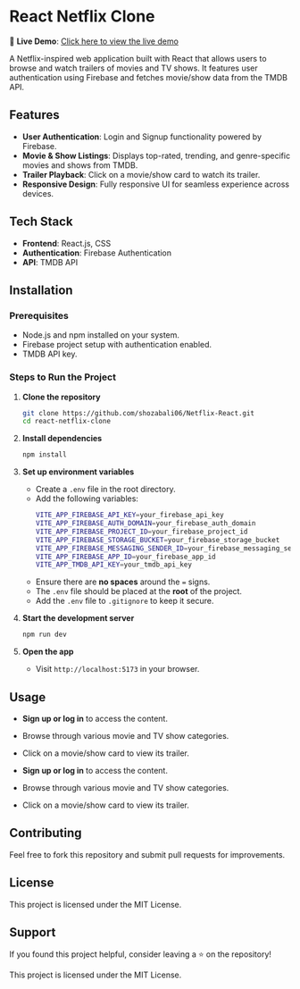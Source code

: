 # React Netflix Clone

🚀 **Live Demo**: [Click here to view the live demo](https://netflix-react-three-gray.vercel.app/)

A Netflix-inspired web application built with React that allows users to browse and watch trailers of movies and TV shows. It features user authentication using Firebase and fetches movie/show data from the TMDB API.

## Features

- **User Authentication**: Login and Signup functionality powered by Firebase.
- **Movie & Show Listings**: Displays top-rated, trending, and genre-specific movies and shows from TMDB.
- **Trailer Playback**: Click on a movie/show card to watch its trailer.
- **Responsive Design**: Fully responsive UI for seamless experience across devices.

## Tech Stack

- **Frontend**: React.js, CSS
- **Authentication**: Firebase Authentication
- **API**: TMDB API

## Installation

### Prerequisites
- Node.js and npm installed on your system.
- Firebase project setup with authentication enabled.
- TMDB API key.

### Steps to Run the Project

1. **Clone the repository**
   ```sh
   git clone https://github.com/shozabali06/Netflix-React.git
   cd react-netflix-clone
   ```

2. **Install dependencies**
   ```sh
   npm install
   ```

3. **Set up environment variables**
   - Create a `.env` file in the root directory.
   - Add the following variables:
     ```sh
     VITE_APP_FIREBASE_API_KEY=your_firebase_api_key
     VITE_APP_FIREBASE_AUTH_DOMAIN=your_firebase_auth_domain
     VITE_APP_FIREBASE_PROJECT_ID=your_firebase_project_id
     VITE_APP_FIREBASE_STORAGE_BUCKET=your_firebase_storage_bucket
     VITE_APP_FIREBASE_MESSAGING_SENDER_ID=your_firebase_messaging_sender_id
     VITE_APP_FIREBASE_APP_ID=your_firebase_app_id
     VITE_APP_TMDB_API_KEY=your_tmdb_api_key
     ```
   - Ensure there are **no spaces** around the `=` signs.
   - The `.env` file should be placed at the **root** of the project.
   - Add the `.env` file to `.gitignore` to keep it secure.

4. **Start the development server**
   ```sh
   npm run dev
   ```

5. **Open the app**
   - Visit `http://localhost:5173` in your browser.

## Usage

- **Sign up or log in** to access the content.
- Browse through various movie and TV show categories.
- Click on a movie/show card to view its trailer.

- **Sign up or log in** to access the content.
- Browse through various movie and TV show categories.
- Click on a movie/show card to view its trailer.


## Contributing

Feel free to fork this repository and submit pull requests for improvements.

## License

This project is licensed under the MIT License.

## Support

If you found this project helpful, consider leaving a ⭐ on the repository!

This project is licensed under the MIT License.


